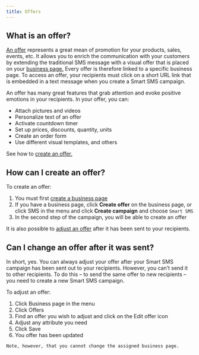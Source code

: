 ```yaml
---
title: Offers
---
```


## What is an offer?
[An offer](https://www.bulkgate.com/en/solutions/smart-sms/#offers) represents a great mean of promotion for your products, sales, events, etc. It allows you to enrich the communication with your customers by extending the traditional SMS message with a visual offer that is placed on your [business page.](https://www.bulkgate.com/en/solutions/smart-sms/#business-page) Every offer is therefore linked to a specific business page. 
To access an offer, your recipients must click on a short URL link that is embedded in a text message when you create a Smart SMS campaign.

An offer has many great features that grab attention and evoke positive emotions in your recipients. In your offer, you can:
-	Attach pictures and videos
-	Personalize text of an offer
-	Activate countdown timer
-	Set up prices, discounts, quantity, units
-	Create an order form
-	Use different visual templates, and others

See how to [create an offer.](offers.md#how-can-i-create-an-offer)

## How can I create an offer?
To create an offer:
1.	You must first [create a business page](business-page.md#how-can-i-create-a-business-page)
2.	If you have a business page, click **Create offer** on the business page, or click SMS in the menu and click **Create campaign** and choose `Smart SMS`
3.	In the second step of the campaign, you will be able to create an offer

It is also possible to [adjust an offer](offers.md#can-i-change-an-offer-after-it-was-sent) after it has been sent to your recipients. 

## Can I change an offer after it was sent?
In short, yes. You can always adjust your offer after your Smart SMS campaign has been sent out to your recipients. However, you can’t send it to other recipients. To do this – to send the same offer to new recipients – you need to create a new Smart SMS campaign.

To adjust an offer:
1.	Click Business page in the menu 
2.	Click Offers
3.	Find an offer you wish to adjust and click on the Edit offer icon
4.	Adjust any attribute you need
5.	Click Save
6.	You offer has been updated

`Note, however, that you cannot change the assigned business page.`

